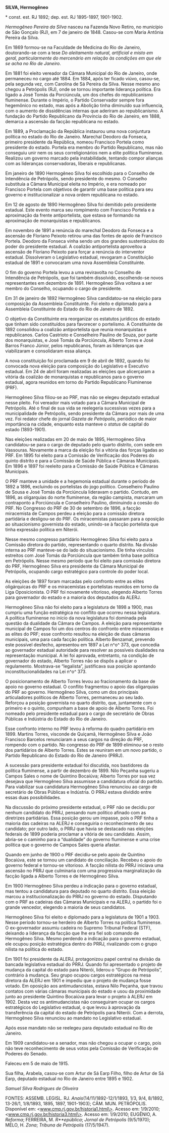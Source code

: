 **SILVA, Hermogêneo**

\* const. est. RJ 1892; dep. est. RJ 1895-1897, 1901-1902.

*Hermogêneo Pereira da Silva* nasceu na Fazenda Novo Retiro, no
município de São Gonçalo (RJ), em 7 de janeiro de 1848. Casou-se com
Maria Antônia Pereira da Silva.

Em 1869 formou-se na Faculdade de Medicina do Rio de Janeiro,
doutorando-se com a tese *Do aleitamento natural, artificial e misto em
geral, particularmente do mercenário em relação às condições em que ele
se acha no Rio de Janeiro*.

Em 1881 foi eleito vereador da Câmara Municipal do Rio de Janeiro, onde
permaneceu no cargo até 1884. Em 1884, após ter ficado viúvo, casou-se,
pela segunda vez, com Carolina de Sá Pereira da Silva. Nesse mesmo ano
chegou a Petrópolis (RJ), onde se tornou importante liderança política.
Era ligado a José Tomás da Porciúncula, um dos chefes do republicanismo
fluminense. Durante o Império, o Partido Conservador sempre fora
hegemônico no estado, mas após a Abolição tinha diminuído sua
influencia, com o aumento de dissidências internas que aderiram ao
republicanismo. A fundação do Partido Republicano da Província do Rio de
Janeiro, em 1888, demarca a ascensão da facção republicana no estado.

Em 1889, a Proclamação da República instaurou uma nova conjuntura
política no estado do Rio de Janeiro. Marechal Deodoro da Fonseca,
primeiro presidente da República, nomeou Francisco Portela como
presidente do estado. Portela era membro do Partido Republicano, mas não
conseguiu unir nem os seus correligionários nem a elite política
fluminense. Realizou um governo marcado pela instabilidade, tentando
compor alianças com as lideranças conservadoras, liberais e
republicanas.

Em janeiro de 1890 Hermogêneo Silva foi escolhido para o Conselho de
Intendência de Petrópolis, sendo presidente do mesmo. O Conselho
substituía a Câmara Municipal eleita no Império, e era nomeado por
Francisco Portela com objetivos de garantir uma base política para seu
governo e institucionalizar a nova ordem republicana no estado.

Em 12 de agosto de 1890 Hermogêneo Silva foi demitido pelo presidente
estadual. Este evento marca seu rompimento com Francisco Portela e a
aproximação da frente antiportelista, que estava se formando na
aproximação de monarquistas e republicanos.

Em novembro de 1891 a renúncia do marechal Deodoro da Fonseca e a
ascensão de Floriano Peixoto retirou uma das fontes de apoio de
Francisco Portela. Deodoro da Fonseca vinha sendo um dos grandes
sustentáculos do poder do presidente estadual. A coalizão antiportelista
aproveitou a ascensão de Floriano Peixoto para forçar a renúncia do
interventor estadual. Dissolveram o Legislativo estadual, revogaram a
Constituição estadual de 1891 e convocaram uma nova Assembleia
Constituinte.

O fim do governo Portela levou a uma reviravolta no Conselho de
Intendência de Petrópolis, que foi também dissolvido, escolhendo-se
novos representantes em dezembro de 1891. Hermogêneo Silva voltava a ser
membro do Conselho, ocupando o cargo de presidente.

Em 31 de janeiro de 1892 Hermogêneo Silva candidatou-se na eleição para
composição da Assembleia Constituinte. Foi eleito e diplomado para a
Assembleia Constituinte do Estado do Rio de Janeiro de 1892.

O objetivo da Constituinte era reorganizar os estatutos jurídicos do
estado que tinham sido constituídos para favorecer o portelismo. A
Constituinte de 1892 consolidou a coalizão antiportelista que reunia
monarquistas e republicanos. Carlos Castrioto e Conselheiro Paulino de
Souza, por parte dos monarquistas, e José Tomás da Porciúncula, Alberto
Torres e José Barros Franco Júnior, pelos republicanos, foram as
lideranças que viabilizaram e consolidaram essa aliança.

A nova constituição foi proclamada em 9 de abril de 1892, quando foi
convocada nova eleição para composição do Legislativo e Executivo
estadual. Em 24 de abril foram realizadas as eleições que alicerçaram a
vitória da coalizão de monarquistas e republicanos para o governo
estadual, agora reunidos em torno do Partido Republicano Fluminense
(PRF).

Hermogêneo Silva filiou-se ao PRF, mas não se elegeu deputado estadual
nesse pleito. Foi vereador mais votado para a Câmara Municipal de
Petrópolis. Até o final de sua vida se reelegeria sucessivas vezes para
a municipalidade de Petrópolis, sendo presidente da Câmara por mais de
uma vez. Foi redator chefe do jornal *Gazeta de Petrópolis*, periódico
de maior importância na cidade, enquanto esta manteve o *status* de
capital do estado (1893-1901).

Nas eleições realizadas em 20 de maio de 1895, Hermogêneo Silva
candidatou-se para o cargo de deputado pelo quarto distrito, com sede em
Vassouras. Novamente a marca da eleição foi a vitória das forças ligadas
ao PRF. Em 1895 foi eleito para a Comissão de Verificação dos Poderes do
quinto distrito e para a Comissão de Saúde Pública e Câmaras Municipais.
Em 1896 e 1897 foi reeleito para a Comissão de Saúde Pública e Câmaras
Municipais.

O PRF manteve a unidade e a hegemonia estadual durante o período de 1892
a 1896, excluindo os portelistas do jogo político. Conselheiro Paulino
de Sousa e José Tomás da Porciúncula lideravam o partido. Contudo, em
1896, as oligarquias do norte fluminense, da região campista, marcaram
um contraponto a Porciúncula e Conselheiro Paulino, diminuindo a coesão
do PRF. No Congresso do PRF de 30 de setembro de 1896, a facção
miracemista de Campos perdeu a eleição para a comissão diretora
partidária e desligou-se do PRF. Os miracemistas passaram para a
oposição ao situacionismo governista do estado, unindo-se à facção
portelista que tinha expressão política em Niterói.

Nesse mesmo congresso partidário Hermogêneo Silva foi eleito para a
Comissão diretora do partido, representando o quarto distrito. Na
divisão interna ao PRF manteve-se do lado do situacionismo. Ele tinha
vínculos estreitos com José Tomás da Porciúncula que também tinha base
política em Petrópolis. Nesse mesmo período que foi eleito para comissão
diretora do PRF, Hermogêneo Silva era presidente da Câmara Municipal de
Petrópolis, ocupando cargo estratégico para controle do poder local.

As eleições de 1897 foram marcadas pelo confronto entre as elites
oligárquicas do PRF e os miracemistas e portelistas reunidos em torno da
Liga Oposicionista. O PRF foi novamente vitorioso, elegendo Alberto
Torres para governador do estado e a maioria dos deputados da ALERJ.

Hermogêneo Silva não foi eleito para a legislatura de 1898 a 1900, mas
cumpriu uma função estratégica no conflito que ocorreu nessa
legislatura. A política fluminense no início da nova legislatura foi
dominada pela questão da dualidade da Câmara de Campos. A eleição para
representante municipal de Campos foi um dos centros do confronto entre
miracemistas e as elites do PRF; esse confronto resultou na eleição de
duas câmaras municipais, uma para cada facção política. Alberto
Benzamat, prevendo este possível desfecho, apresentou em 1897 a Lei n^o^
373, que concedia ao governador estadual autoridade para resolver as
possíveis dualidades na representação municipal. A lei foi aprovada,
entretanto, na condição de governador do estado, Alberto Torres não se
dispôs a aplicar o regulamento. Mostrava-se “legalista”, justificava sua
posição apontando inconstitucionalidades na Lei n^o^ 373.

O posicionamento de Alberto Torres levou ao fracionamento da base de
apoio no governo estadual. O conflito fragmentou o apoio das oligarquias
do PRF ao governo. Hermogêneo Silva, como um dos principais
articuladores políticos de Alberto Torres, permaneceu ao seu lado.
Reforçou a posição governista no quarto distrito, que, juntamente com o
primeiro e o quinto, compunham a base de apoio de Alberto Torres. Foi
nomeado pelo presidente estadual para o cargo de secretário de Obras
Públicas e Indústria do Estado do Rio de Janeiro.

Esse confronto interno no PRF levou à reforma do quadro partidário em
1899. Martins Torres, visconde de Quiçamã, Hermogêneo Silva e João
Francisco Barcelos renunciaram a seus cargos na direção do PRF, rompendo
com o partido. No congresso do PRF de 1899 eliminou-se o resto dos
partidários de Alberto Torres. Estes se reuniram em um novo partido, o
Partido Republicano do Estado do Rio de Janeiro (PRRJ).

A sucessão para presidente estadual foi discutida, nos bastidores da
política fluminense, a partir de dezembro de 1899. Nilo Peçanha sugeriu
a Campos Sales o nome de Quintino Bocaiúva; Alberto Torres por sua vez
desejava que Hermogêneo Silva assumisse a candidatura oficial do
partido. Para viabilizar sua candidatura Hermogêneo Silva renunciou ao
cargo de secretário de Obras Públicas e Indústria. O PRRJ estava
dividido entre essas duas possibilidades.

Na discussão do próximo presidente estadual, o PRF não se decidiu por
nenhum candidato do PRRJ, pensando num político afinado com as
diretrizes partidárias. Essa posição gerou um impasse, pois o PRF tinha
a maioria das cadeiras na ALERJ e conseguiria o reconhecimento de seu
candidato; por outro lado, o PRRJ que havia se destacado nas eleições
federais de 1899 poderia proclamar a vitória de seu candidato. Assim,
abria-se o caminho para a “dualidade” do governo fluminense e uma crise
política que o governo de Campos Sales queria afastar.

Quando em junho de 1900 o PRF decidiu-se pelo apoio de Quintino
Bocaiúva, este se tornou um candidato de conciliação. Recebeu o apoio do
governo federal e tornou-se vitorioso. A facção nilista do PRRJ iniciava
uma ascensão no PRRJ que culminaria com uma progressiva marginalização
da facção ligada a Alberto Torres e de Hermogêneo Silva.

Em 1900 Hermogêneo Silva perdeu a indicação para o governo estadual, mas
tentou a candidatura para deputado no quarto distrito. Essa eleição
marcou a institucionalização do PRRJ no governo do estado. Disputando
com o PRF as cadeiras das Câmaras Municipais e na ALERJ, o partido foi o
grande vencedor, elegendo a maioria de seus candidatos.

Hermogêneo Silva foi eleito e diplomado para a legislatura de 1901 a
1903. Nesse período tornou-se herdeiro de Alberto Torres na política
fluminense. O ex-governador assumiu cadeira no Supremo Tribunal Federal
(STF), deixando a liderança da facção que lhe era fiel sob comando de
Hermogêneo Silva. Mesmo perdendo a indicação para o governo estadual,
ele ocupou posição estratégica dentro do PRRJ, rivalizando com o grupo
nilista na política do estado.

Em 1901 foi presidente da ALERJ, protagonizou papel central na divisão
da bancada legislativa estadual do PRRJ. Quando foi apresentado o
projeto de mudança da capital do estado para Niterói, liderou o “Grupo
de Petrópolis”, contrário à mudança. Seu grupo ocupou cargos
estratégicos na mesa diretora da ALERJ em 1901 e impediu que o projeto
de mudança fosse votado. Em oposição aos antimudancistas, estava Nilo
Peçanha, que travou contatos com várias câmaras municipais do estado e
usou da proximidade junto ao presidente Quintino Bocaiúva para levar o
projeto à ALERJ em 1902. Desta vez os antimudancistas não conseguiram
ocupar os cargos estratégicos do Legislativo estadual, o que levou à
aprovação da transferência da capital do estado de Petrópolis para
Niterói. Com a derrota, Hermogêneo Silva renunciou ao mandato no
Legislativo estadual.

Após esse mandato não se reelegeu para deputado estadual no Rio de
Janeiro.

Em 1909 candidatou-se a senador, mas não chegou a ocupar o cargo, pois
não teve reconhecimento de seus votos pela Comissão de Verificação de
Poderes do Senado.

Faleceu em 5 de maio de 1915.

Sua filha, Arabela, casou-se com Artur de Sá Earp Filho, filho de Artur
de Sá Earp, deputado estadual no Rio de Janeiro entre 1895 e 1902.

*Samuel Silva Rodrigues de Oliveira*

FONTES: ASSEMB. LEGISL. RJ. *Anais*(14/11/1892-12/1/1893, 1/3, 9/4,
8/1892, 13-26/1, 1/8/1893, 1895, 1897, 1901-1903); CÂM. MUN. PETRÓPOLIS.
Disponível em: \<www.cmp.rj.gov.br/historia1.html\>. Acesso em:
1/9/2010; \<www.cmp.rj.gov.br/historia3.html\>. Acesso em: 1/9/2010;
EUGÊNIO, A. *Reforma*; FERREIRA, M. *R**epública*; *Jornal de
Petrópolis* (9/5/1970); MELO, H. *Zona*; *Tribuna de Petrópolis*
(17/5/1947).

